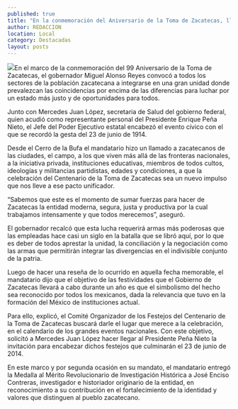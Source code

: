 ```yaml
---
published: true
title: "En la conmemoración del Aniversario de la Toma de Zacatecas, llama MAR a zacatecanos a conformar la unidad "
author: REDACCION
location: Local
category: Destacadas
layout: posts
---
```


![](http://i.imgur.com/0z1hgxXm.jpg)En el marco de la conmemoración del 99 Aniversario de la Toma de Zacatecas, el gobernador Miguel Alonso Reyes convocó a todos los sectores de la población zacatecana a integrarse en una gran unidad donde prevalezcan las coincidencias por encima de las diferencias para luchar por un estado más justo y de oportunidades para todos. 

Junto con Mercedes Juan López, secretaria de Salud del gobierno federal, quien acudió como representante personal del Presidente Enrique Peña Nieto, el Jefe del Poder Ejecutivo estatal encabezó el evento cívico con el que se recordó la gesta del 23 de junio de 1914.

Desde el Cerro de la Bufa el mandatario hizo un llamado a zacatecanos de las ciudades, el campo, a los que viven más allá de las fronteras nacionales, a la iniciativa privada, instituciones educativas, miembros de todos cultos, ideologías y militancias partidistas, edades y condiciones, a que la celebración del Centenario de la Toma de Zacatecas sea un nuevo impulso que nos lleve a ese pacto unificador.

“Sabemos que este es el momento de sumar fuerzas para hacer de Zacatecas la entidad moderna, segura, justa y productiva por la cual trabajamos intensamente y que todos merecemos”, aseguró.

El gobernador recalcó que esta lucha requerirá armas más poderosas que las empleadas hace casi un siglo en la batalla que se libró aquí, por lo que es deber de todos aprestar la unidad, la conciliación y la negociación como las armas que permitirán integrar las divergencias en el indivisible conjunto de la patria.

Luego de hacer una reseña de lo ocurrido en aquella fecha memorable, el mandatario dijo que el objetivo de las festividades que el Gobierno de Zacatecas llevará a cabo durante un año es que el simbolismo del hecho sea reconocido por todos los mexicanos, dada la relevancia que tuvo en la formación del México de instituciones actual.

Para ello, explicó, el Comité Organizador de los Festejos del Centenario de la Toma de Zacatecas buscará darle el lugar que merece a la celebración, en el calendario de los grandes eventos nacionales. Con este objetivo, solicitó a Mercedes Juan López hacer llegar al Presidente Peña Nieto la invitación para encabezar dichos festejos que culminarán el 23 de junio de 2014.

En este marco y por segunda ocasión en su mandato, el mandatario entregó la Medalla al Mérito Revolucionario de Investigación Histórica a José Enciso Contreras, investigador e historiador originario de la entidad, en reconocimiento a su contribución en el fortalecimiento de la identidad y valores que distinguen al pueblo zacatecano.
